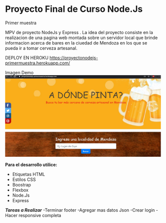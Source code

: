 <h1>Proyecto Final de Curso Node.Js</h1>

Primer muestra

MPV de  proyecto NodeJs  y Express . La idea del proyecto consiste en la realizacion de una pagina web montada sobre un servidor local que brinde informacion acerca de bares en la ciuedad de Mendoza en los que se pueda ir a tomar cerveza artesanal.

DEPLOY EN HEROKU https://proyectonodejs-primermuestra.herokuapp.com/

Imagen Demo
<img src="imagenDemo.jpg"></img>

**Para el desarrollo utilice:**
<ul>
<li>Etiquetas HTML</li>
<li>Estilos CSS</li>
<li>Boostrap</li>
<li>Flexbox</li>
<li>Node.Js</li>
<li>Express</li>
</ul>

***Tareas a Realizar***
-Terminar footer
-Agregar mas datos Json
-Crear login
-Hacer responsive completa


